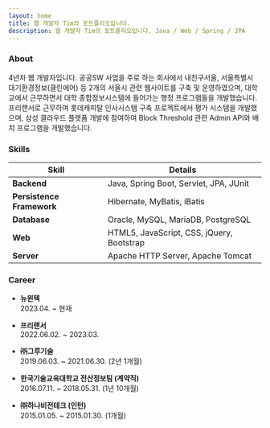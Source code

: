 ```yaml
---
layout: home
title: 웹 개발자 Tim의 포트폴리오입니다.
description: 웹 개발자 Tim의 포트폴리오입니다. Java / Web / Spring / JPA
---
```


### About
4년차 웹 개발자입니다. 공공SW 사업을 주로 하는 회사에서 내친구서울, 서울특별시 대기환경정보(클린에어) 등 2개의 서울시 관련 웹사이트를 구축 및 운영하였으며, 대학교에서 근무하면서 대학 종합정보시스템에 들어가는 행정 프로그램들을 개발했습니다.프리랜서로 근무하며 롯데캐피탈 인사시스템 구축 프로젝트에서 평가 시스템을 개발했으며, 삼성 클라우드 플랫폼 개발에
참여하여 Block Threshold 관련 Admin API와 배치 프로그램을 개발했습니다.

### Skills


| Skill | Details | 
|-|-|
| **Backend** | Java, Spring Boot, Servlet, JPA, JUnit |
| **Persistence Framework** | Hibernate, MyBatis, iBatis |
| **Database** | Oracle, MySQL, MariaDB, PostgreSQL
| **Web** | HTML5, JavaScript, CSS, jQuery, Bootstrap
| **Server** | Apache HTTP Server, Apache Tomcat |



### Career
* **뉴윈텍**<br>
	2023.04. ~ 현재

* **프리랜서**<br>
	2022.06.02. ~ 2023.03.

* **㈜그루기술**<br>
	2019.06.03. ~ 2021.06.30. (2년 1개월)

* **한국기술교육대학교 전산정보팀 (계약직)**<br>
	2016.07.11. ~ 2018.05.31. (1년 10개월)

* **㈜하나비전테크 (인턴)**<br>
	2015.01.05. ~ 2015.01.30. (1개월)
